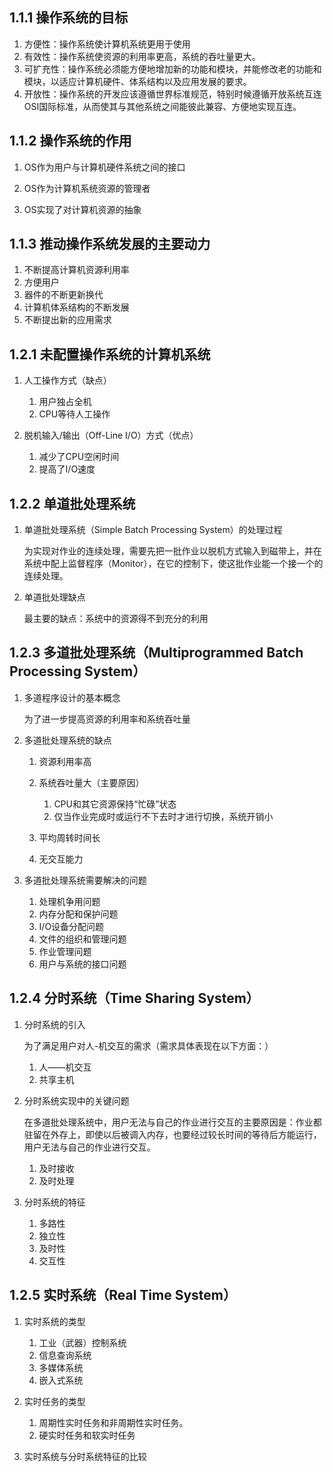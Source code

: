 ## 1.1.1 操作系统的目标

1. 方便性：操作系统使计算机系统更用于使用
2. 有效性：操作系统使资源的利用率更高，系统的吞吐量更大。
3. 可扩充性：操作系统必须能方便地增加新的功能和模块，并能修改老的功能和模块，以适应计算机硬件、体系结构以及应用发展的要求。
4. 开放性：操作系统的开发应该遵循世界标准规范，特别时候遵循开放系统互连OSI国际标准，从而使其与其他系统之间能彼此兼容、方便地实现互连。

## 1.1.2 操作系统的作用

1. OS作为用户与计算机硬件系统之间的接口

2. OS作为计算机系统资源的管理者

3. OS实现了对计算机资源的抽象

## 1.1.3 推动操作系统发展的主要动力

1. 不断提高计算机资源利用率
2. 方便用户
3. 器件的不断更新换代
4. 计算机体系结构的不断发展
5. 不断提出新的应用需求

## 1.2.1 未配置操作系统的计算机系统

1. 人工操作方式（缺点）
   1. 用户独占全机
   2. CPU等待人工操作

2. 脱机输入/输出（Off-Line I/O）方式（优点）
   1. 减少了CPU空闲时间
   2. 提高了I/O速度

## 1.2.2 单道批处理系统 

1. 单道批处理系统（Simple Batch Processing System）的处理过程

   为实现对作业的连续处理，需要先把一批作业以脱机方式输入到磁带上，并在系统中配上监督程序（Monitor），在它的控制下，使这批作业能一个接一个的连续处理。

2. 单道批处理缺点

   最主要的缺点：系统中的资源得不到充分的利用

## 1.2.3 多道批处理系统（Multiprogrammed Batch Processing System）

1. 多道程序设计的基本概念

   为了进一步提高资源的利用率和系统吞吐量

2. 多道批处理系统的缺点

   1. 资源利用率高
   2. 系统吞吐量大（主要原因）
      1. CPU和其它资源保持“忙碌”状态
      2. 仅当作业完成时或运行不下去时才进行切换，系统开销小

   3. 平均周转时间长
   4. 无交互能力

3. 多道批处理系统需要解决的问题
   1. 处理机争用问题
   2. 内存分配和保护问题
   3. I/O设备分配问题
   4. 文件的组织和管理问题
   5. 作业管理问题
   6. 用户与系统的接口问题

## 1.2.4 分时系统（Time Sharing System）

1. 分时系统的引入

   为了满足用户对人-机交互的需求（需求具体表现在以下方面：）

   1. 人——机交互
   2. 共享主机

2. 分时系统实现中的关键问题

   在多道批处理系统中，用户无法与自己的作业进行交互的主要原因是：作业都驻留在外存上，即使以后被调入内存，也要经过较长时间的等待后方能运行，用户无法与自己的作业进行交互。

   1. 及时接收
   2. 及时处理

3. 分时系统的特征
   1. 多路性
   2. 独立性
   3. 及时性
   4. 交互性

## 1.2.5 实时系统（Real Time System）

1. 实时系统的类型
   1. 工业（武器）控制系统
   2. 信息查询系统
   3. 多媒体系统
   4. 嵌入式系统

2. 实时任务的类型
   1. 周期性实时任务和非周期性实时任务。
   2. 硬实时任务和软实时任务

3. 实时系统与分时系统特征的比较